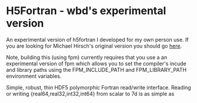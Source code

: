 # H5Fortran - wbd's experimental version 

An experimental version of h5fortran I developed for my own person use. If you
are looking for Michael Hirsch's original version you should go
[here](https://github.com/geospace-code/h5fortran).

Note, building this (using fpm) currently requires that you use a an
experimental version of fpm which allows you to set the compiler's incude and
library paths using the FPM_INCLUDE_PATH and FPM_LIBRARY_PATH environment
variables. 

Simple, robust, thin HDF5 polymorphic Fortran read/write interface.  Reading or
writing {real64,real32,int32,int64} from scalar to 7d is as simple as

